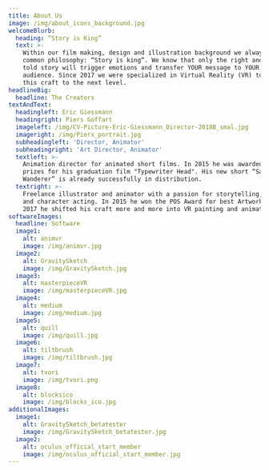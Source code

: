 ```yaml
---
title: About Us
image: /img/about_icons_background.jpg
welcomeBlurb:
  heading: “Story is King”
  text: >-
    Within our film making, design and illustration background we always had one
    common philosophy: “Story is king”. We know that only the right and well
    told story will trigger emotions and transfer YOUR message to YOUR 
    audience. Since 2017 we were specialized in Virtual Reality (VR) to take
    this craft to the next level.
headlineBig:
  headline: The Creators
textAndText:
  headingleft: Eric Giessmann
  headingright: Piers Goffart
  imageleft: /img/CV-Picture-Eric-Giessmann_Director-2018B_smal.jpg
  imageright: /img/Piers_portrait.jpg
  subheadingleft: 'Director, Animator'
  subheadingright: 'Art Director, Animator'
  textleft: >-
    Animation director for animated short films. In 2015 he was awarded many
    prizes for his graduation film "Typewriter Head". His new short “Sand
    Wanderer” is already successfully in distribution.
  textright: >-
    Freelance illustrator and animator with a passion for storytelling, comedy
    and character acting. In 2015 he won the POS Award for best Artwork. Since
    2017 he shifted his craft more and more into VR painting and animation.
softwareImages:
  headline: Software
  image1:
    alt: animvr
    image: /img/animvr.jpg
  image2:
    alt: GravitySketch
    image: /img/GravitySketch.jpg
  image3:
    alt: masterpieceVR
    image: /img/masterpieceVR.jpg
  image4:
    alt: medium
    image: /img/medium.jpg
  image5:
    alt: quill
    image: /img/quill.jpg
  image6:
    alt: tiltbrush
    image: /img/tiltbrush.jpg
  image7:
    alt: tvori
    image: /img/tvori.png
  image8:
    alt: blocksico
    image: /img/blocks_ico.jpg
additionalImages:
  image1:
    alt: GravitySketch_betatester
    image: /img/GravitySketch_betatester.jpg
  image2:
    alt: oculus_official_start_member
    image: /img/oculus_official_start_member.jpg
---
```


